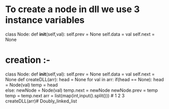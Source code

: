 # To create a node in dll we use 3 instance variables
class Node:
    def __init__(self,val):
        self.prev = None 
        self.data = val 
        self.next = None  
# creation :- 
class Node:
    def __init__(self,val):
        self.prev = None 
        self.data = val 
        self.next = None 
def createDLL(arr):
    head = None 
    for val in arr:
        if(head == None):
            head = Node(val) 
            temp = head  
        else:
            newNode = Node(val) 
            temp.next = newNode 
            newNode.prev = temp 
            temp = temp.next 
arr = list(map(int,input().split())) # 1 2 3  
createDLL(arr)# Doubly_linked_list
